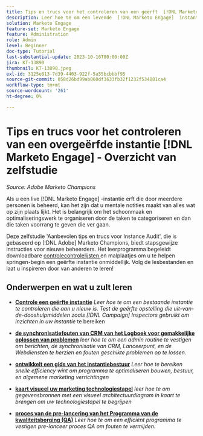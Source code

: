 ```yaml
---
title: Tips en trucs voor het controleren van een geërft  [!DNL Marketo Engage]  instantie
description: Leer hoe te om een levende  [!DNL Marketo Engage]  instantie te optimaliseren en te schrapen die u erft.
solution: Marketo Engage
feature-set: Marketo Engage
feature: Administration
role: Admin
level: Beginner
doc-type: Tutorial
last-substantial-update: 2023-10-16T00:00:00Z
jira: KT-13890
thumbnail: KT-13890.jpeg
exl-id: 3125e813-7d39-4403-922f-5a55bcbbbf95
source-git-commit: 058d26bd99ab060df3633fb32f1232f534881ca4
workflow-type: tm+mt
source-wordcount: '261'
ht-degree: 0%

---
```


# Tips en trucs voor het controleren van een overgeërfde instantie [!DNL Marketo Engage] - Overzicht van zelfstudie

*Source: Adobe Marketo Champions*

Als u een live [!DNL Marketo Engage] -instantie erft die door meerdere personen is beheerd, kan het zijn dat u mentale notities maakt van alles wat op zijn plaats lijkt. Het is belangrijk om het schoonmaak en optimaliseringswerk te organiseren door de taken te categoriseren en dan die taken voorrang te geven die ver gaan.

Deze zelfstudie &#39;Aanbevolen tips en trucs voor Instance Audit&#39;, die is gebaseerd op [!DNL Adobe] Marketo Champions, biedt stapsgewijze instructies voor nieuwe beheerders. Het leerprogramma begeleidt downloadbare [ controlecontrolelijsten ](https://experienceleague.adobe.com/docs/marketo/using/getting-started-with-marketo/inheriting-a-marketo-engage-instance/where-to-start.html) en malplaatjes om u te helpen springen-begin een geërfte instantie onmiddellijk. Volg de lesbestanden en laat u inspireren door van anderen te leren!

## Onderwerpen en wat u zult leren

* **[Controle een geërfte instantie](/help/marketo-tutorial-inherited-instance/audit-an-inherted-instance.md)**
  *Leer hoe te om een bestaande instantie te controleren die aan u nieuw is. Test de geërfte opstelling die uit-van-de-dooshulpmiddelen zoals [!DNL Campaign] Inspectors gebruikt om inzichten in uw instantie* te bereiken

* **[de synchronisatiefouten van CRM van het Logboek voor gemakkelijke oplossen van problemen](/help/marketo-tutorial-inherited-instance/log-crm-sync-errors-for-easy-troubleshooting.md)**
  *leer hoe te om een admin routine te vestigen om berichten, de synchronisatie van CRM, Lanceerpunt, en de Webdiensten te herzien en fouten geschikte problemen op te lossen.*

* **[ontwikkelt een gids van het instantiebestuur](/help/marketo-tutorial-inherited-instance/develop-an-instance-governance-guide.md)**
  *Leer hoe te bereiken snelle efficiency wint om programma te optimaliseren bouwen, bestuur, en algemene marketing verrichtingen*

* **[kaart visueel uw marketing technologiestapel](/help/marketo-tutorial-inherited-instance/create-a-visual-data-flow-diagram.md)**
  *leer hoe te om gegevensbronnen met een visueel architectuurdiagram in kaart te brengen om uw technologiestapel te begrijpen*

* **[proces van de pre-lancering van het Programma van de kwaliteitsborging (QA)](/help/marketo-tutorial-inherited-instance/essential-program-pre-launch-qa.md)**
  *Leer hoe te om een efficiënt programma te vestigen pre-lanceer proces QA om fouten te vermijden.*
